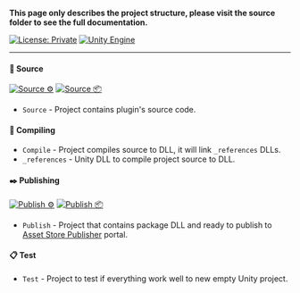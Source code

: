 **This page only describes the project structure, please visit the source folder to see
the full documentation.**

[![License: Private](https://img.shields.io/badge/License-Private-green.svg)](https://github.com/Pixisoft/sHierarchy/blob/master/COPYING)
[![Unity Engine](https://img.shields.io/badge/unity-2021.1.1f1-black.svg?style=flat&logo=unity&cacheSeconds=2592000)](https://unity3d.com/get-unity/download/archive)

---

#### 📝 Source

[![Source ⚙️](https://github.com/Pixisoft/sHierarchy/actions/workflows/source_build.yml/badge.svg)](https://github.com/Pixisoft/sHierarchy/actions/workflows/source_build.yml)
[![Source 📦](https://github.com/Pixisoft/sHierarchy/actions/workflows/source_package.yml/badge.svg)](https://github.com/Pixisoft/sHierarchy/actions/workflows/source_package.yml)

* `Source` - Project contains plugin's source code.

#### 💬 Compiling

* `Compile` - Project compiles source to DLL, it will link `_references` DLLs.
* `_references` - Unity DLL to compile project source to DLL.

#### ✒️ Publishing

[![Publish ⚙️](https://github.com/Pixisoft/sHierarchy/actions/workflows/publish_build.yml/badge.svg)](https://github.com/Pixisoft/sHierarchy/actions/workflows/publish_build.yml)
[![Publish 📦](https://github.com/Pixisoft/sHierarchy/actions/workflows/publish_package.yml/badge.svg)](https://github.com/Pixisoft/sHierarchy/actions/workflows/publish_package.yml)

* `Publish` - Project that contains package DLL and ready to publish to [Asset Store Publisher](https://publisher.assetstore.unity3d.com/info.html?_gl=1*1fwg1ij*_ga*MTg0NjU4MTc4NC4xNjAwMzQ5NzM3*_ga_1S78EFL1W5*MTYyNDI3MzU4Ni40Ni4wLjE2MjQyNzM1ODYuNjA.&_ga=2.77544981.1416380940.1624186429-1846581784.1600349737) portal.

#### 📋 Test

* `Test` - Project to test if everything work well to new empty Unity project.
